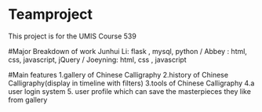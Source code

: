 # Teamproject
This project is for the UMIS Course 539

#Major Breakdown of work
Junhui Li: flask , mysql, python /
Abbey : html, css, javascript, jQuery /
Joeyning: html, css , javascript

#Main features
1.gallery of Chinese Calligraphy
2.history of Chinese Calligraphy(display in timeline with filters)
3.tools of Chinese Calligraphy 
4.a user login system 
5. user profile which can save the masterpieces they like from gallery

